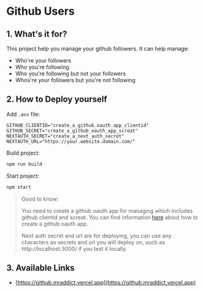 # Github Users

## 1. What's it for?

This project help you manage your github followers. It can help manage:

- Who're your followers
- Who you're following
- Who you're following but not your followers
- Whos're your followers but you're not following

## 2. How to Deploy yourself

Add `.env` file:

```env
GITHUB_CLIENTID="create_a_github_oauth_app_clientid"
GITHUB_SECRET="create_a_github_oauth_app_screat"
NEXTAUTH_SECRET="create_a_next_auth_secret"
NEXTAUTH_URL="https://your.website.domain.com/"
```

Build project:

```bash
npm run build
```

Start project:

```bash
npm start
```

> Good to know:
>
> You need to create a github oauth app for managing which includes github clientid and screat. You can find information [here](https://docs.github.com/apps/building-oauth-apps/creating-an-oauth-app) about how to create a github oauth app.
>
> Next auth secret and url are for deploying, you can use any characters as secrets and url you will deploy on, such as http://localhost:3000/ if you test it locally.

## 3. Available Links

- [https://github.mraddict.vercel.app](https://github.mraddict.vercel.app)
